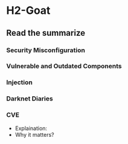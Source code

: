 # H2-Goat

## Read the summarize

### Security Misconfiguration

### Vulnerable and Outdated Components

### Injection

### Darknet Diaries

### CVE 
- Explaination:
- Why it matters?

